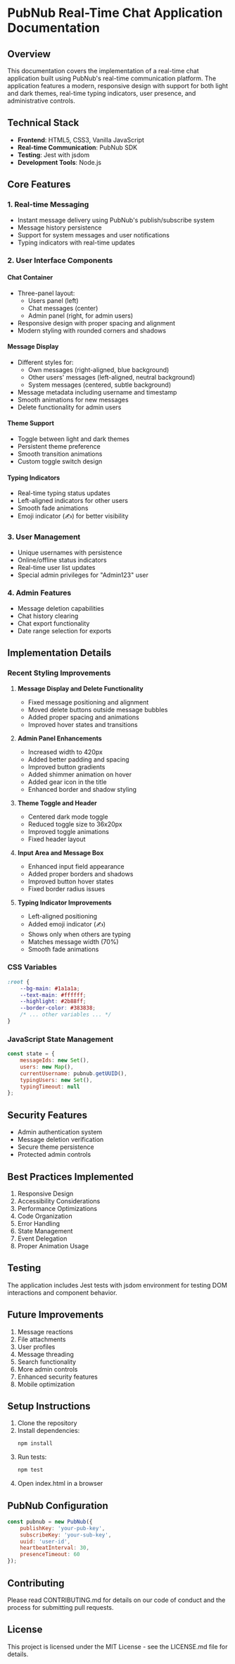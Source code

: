# PubNub Real-Time Chat Application Documentation

## Overview
This documentation covers the implementation of a real-time chat application built using PubNub's real-time communication platform. The application features a modern, responsive design with support for both light and dark themes, real-time typing indicators, user presence, and administrative controls.

## Technical Stack
- **Frontend**: HTML5, CSS3, Vanilla JavaScript
- **Real-time Communication**: PubNub SDK
- **Testing**: Jest with jsdom
- **Development Tools**: Node.js

## Core Features

### 1. Real-time Messaging
- Instant message delivery using PubNub's publish/subscribe system
- Message history persistence
- Support for system messages and user notifications
- Typing indicators with real-time updates

### 2. User Interface Components

#### Chat Container
- Three-panel layout:
  - Users panel (left)
  - Chat messages (center)
  - Admin panel (right, for admin users)
- Responsive design with proper spacing and alignment
- Modern styling with rounded corners and shadows

#### Message Display
- Different styles for:
  - Own messages (right-aligned, blue background)
  - Other users' messages (left-aligned, neutral background)
  - System messages (centered, subtle background)
- Message metadata including username and timestamp
- Smooth animations for new messages
- Delete functionality for admin users

#### Theme Support
- Toggle between light and dark themes
- Persistent theme preference
- Smooth transition animations
- Custom toggle switch design

#### Typing Indicators
- Real-time typing status updates
- Left-aligned indicators for other users
- Smooth fade animations
- Emoji indicator (✍️) for better visibility

### 3. User Management
- Unique usernames with persistence
- Online/offline status indicators
- Real-time user list updates
- Special admin privileges for "Admin123" user

### 4. Admin Features
- Message deletion capabilities
- Chat history clearing
- Chat export functionality
- Date range selection for exports

## Implementation Details

### Recent Styling Improvements

1. **Message Display and Delete Functionality**
   - Fixed message positioning and alignment
   - Moved delete buttons outside message bubbles
   - Added proper spacing and animations
   - Improved hover states and transitions

2. **Admin Panel Enhancements**
   - Increased width to 420px
   - Added better padding and spacing
   - Improved button gradients
   - Added shimmer animation on hover
   - Added gear icon in the title
   - Enhanced border and shadow styling

3. **Theme Toggle and Header**
   - Centered dark mode toggle
   - Reduced toggle size to 36x20px
   - Improved toggle animations
   - Fixed header layout

4. **Input Area and Message Box**
   - Enhanced input field appearance
   - Added proper borders and shadows
   - Improved button hover states
   - Fixed border radius issues

5. **Typing Indicator Improvements**
   - Left-aligned positioning
   - Added emoji indicator (✍️)
   - Shows only when others are typing
   - Matches message width (70%)
   - Smooth fade animations

### CSS Variables
```css
:root {
    --bg-main: #1a1a1a;
    --text-main: #ffffff;
    --highlight: #2b88ff;
    --border-color: #383838;
    /* ... other variables ... */
}
```

### JavaScript State Management
```javascript
const state = {
    messageIds: new Set(),
    users: new Map(),
    currentUsername: pubnub.getUUID(),
    typingUsers: new Set(),
    typingTimeout: null
};
```

## Security Features
- Admin authentication system
- Message deletion verification
- Secure theme persistence
- Protected admin controls

## Best Practices Implemented
1. Responsive Design
2. Accessibility Considerations
3. Performance Optimizations
4. Code Organization
5. Error Handling
6. State Management
7. Event Delegation
8. Proper Animation Usage

## Testing
The application includes Jest tests with jsdom environment for testing DOM interactions and component behavior.

## Future Improvements
1. Message reactions
2. File attachments
3. User profiles
4. Message threading
5. Search functionality
6. More admin controls
7. Enhanced security features
8. Mobile optimization

## Setup Instructions

1. Clone the repository
2. Install dependencies:
   ```bash
   npm install
   ```
3. Run tests:
   ```bash
   npm test
   ```
4. Open index.html in a browser

## PubNub Configuration
```javascript
const pubnub = new PubNub({
    publishKey: 'your-pub-key',
    subscribeKey: 'your-sub-key',
    uuid: 'user-id',
    heartbeatInterval: 30,
    presenceTimeout: 60
});
```

## Contributing
Please read CONTRIBUTING.md for details on our code of conduct and the process for submitting pull requests.

## License
This project is licensed under the MIT License - see the LICENSE.md file for details. 